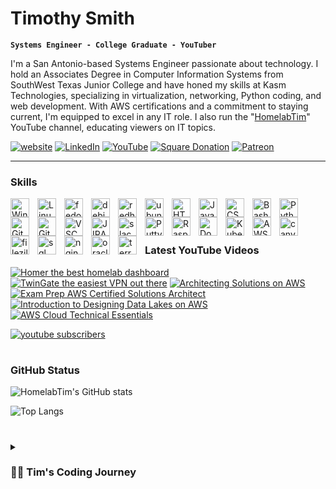 # Timothy Smith

**`Systems Engineer - College Graduate - YouTuber`**

I'm a San Antonio-based Systems Engineer passionate about technology. I hold an Associates Degree in Computer Information Systems from SouthWest Texas Junior College and have honed my skills at Kasm Technologies, specializing in virtualization, networking, Python coding, and web development. With AWS certifications and a commitment to staying current, I'm equipped to excel in any IT role. I also run the "[HomelabTim](https://youtube.com/@HomelabTim)" YouTube channel, educating viewers on IT topics.

   <p align="left">
      <a href="https://homelabtim.com">
         <img alt="website" title="View My Website" src="https://custom-icon-badges.demolab.com/badge/-WEBSITE-purple?style=for-the-badge&logo=globe&logoColor=white"/></a> 
      <a href="https://www.linkedin.com/in/HomelabTim/">
         <img alt="LinkedIn" title="View My LinkedIn Profile" src="https://custom-icon-badges.demolab.com/badge/-LINKEDIN-darkblue?style=for-the-badge&logo=linkedin&logoColor=white"/></a>
      <a href="https://www.youtube.com/@HomelabTim?sub_confirmation=1">
         <img alt="YouTube" title="View My YouTube" src="https://custom-icon-badges.demolab.com/badge/-YouTube-E61B23?style=for-the-badge&logo=video&logoColor=white"/></a>
      <a href="https://square.link/u/Ua4WBEb1">
         <img alt="Square Donation" title="Donate To Me" src="https://custom-icon-badges.demolab.com/badge/-DONATE-brightgreen?style=for-the-badge&logo=dollar-sign&logoSource=feather&logoColor=white"/></a>
      <a href="https://patreon.com/HomelabTim">
         <img alt="Patreon" title="Join My Patreon" src="https://custom-icon-badges.demolab.com/badge/-PATREON-black?style=for-the-badge&logo=dollar-sign&logoSource=feather&logoColor=white"/></a>
   </p>

---

### Skills

<img align="left" alt="Windows" width="30px" style="padding-right:10px;" src="https://cdn.jsdelivr.net/gh/devicons/devicon/icons/windows8/windows8-original.svg"/>
<img align="left" alt="Linux" width="30px" style="padding-right:10px;" src="https://cdn.jsdelivr.net/gh/devicons/devicon/icons/linux/linux-original.svg"/>
<img align="left" alt="fedora" width="30px" style="padding-right:10px;" src="https://cdn.jsdelivr.net/gh/devicons/devicon/icons/fedora/fedora-original.svg"/>
<img align="left" alt="debian" width="30px" style="padding-right:10px;" src="https://cdn.jsdelivr.net/gh/devicons/devicon/icons/debian/debian-original.svg"/>
<img align="left" alt="redhat" width="30px" style="padding-right:10px;" src="https://cdn.jsdelivr.net/gh/devicons/devicon/icons/redhat/redhat-original.svg"/>
<img align="left" alt="ubuntu" width="30px" style="padding-right:10px;" src="https://cdn.jsdelivr.net/gh/devicons/devicon/icons/ubuntu/ubuntu-plain.svg"/>
<img align="left" alt="HTML5" width="30px" style="padding-right:10px;" src="https://cdn.jsdelivr.net/gh/devicons/devicon/icons/html5/html5-original.svg"/>
<img align="left" alt="JavaScript" width="30px" style="padding-right:10px;" src="https://cdn.jsdelivr.net/gh/devicons/devicon/icons/javascript/javascript-original.svg"/>
<img align="left" alt="CSS" width="30px" style="padding-right:10px;" src="https://cdn.jsdelivr.net/gh/devicons/devicon/icons/css3/css3-original.svg"/>
<img align="left" alt="Bash" width="30px" style="padding-right:10px;" src="https://cdn.jsdelivr.net/gh/devicons/devicon/icons/bash/bash-original.svg"/>
<img align="left" alt="Python" width="30px" style="padding-right:10px;" src="https://cdn.jsdelivr.net/gh/devicons/devicon/icons/python/python-original.svg"/>
<img align="left" alt="Git" width="30px" style="padding-right:10px;" src="https://cdn.jsdelivr.net/gh/devicons/devicon/icons/git/git-original.svg"/>
<img align="left" alt="GitLab" width="30px" style="padding-right:10px;" src="https://cdn.jsdelivr.net/gh/devicons/devicon/icons/gitlab/gitlab-original.svg"/>
<img align="left" alt="VSCode" width="30px" style="padding-right:10px;" src="https://cdn.jsdelivr.net/gh/devicons/devicon/icons/vscode/vscode-original.svg"/>
<img align="left" alt="JIRA" width="30px" style="padding-right:10px;" src="https://cdn.jsdelivr.net/gh/devicons/devicon/icons/jira/jira-original.svg"/>
<img align="left" alt="slack" width="30px" style="padding-right:10px;" src="https://cdn.jsdelivr.net/gh/devicons/devicon/icons/slack/slack-original.svg"/>
<img align="left" alt="Putty" width="30px" style="padding-right:10px;" src="https://cdn.jsdelivr.net/gh/devicons/devicon/icons/putty/putty-original.svg"/>
<img align="left" alt="Raspberrypi" width="30px" style="padding-right:10px;" src="https://cdn.jsdelivr.net/gh/devicons/devicon/icons/raspberrypi/raspberrypi-original.svg"/>
<img align="left" alt="Docker" width="30px" style="padding-right:10px;" src="https://cdn.jsdelivr.net/gh/devicons/devicon/icons/docker/docker-plain.svg"/>
<img align="left" alt="Kubernetes" width="30px" style="padding-right:10px;" src="https://cdn.jsdelivr.net/gh/devicons/devicon/icons/kubernetes/kubernetes-plain.svg"/>
<img align="left" alt="AWS" width="30px" style="padding-right:10px;" src="https://cdn.jsdelivr.net/gh/devicons/devicon/icons/amazonwebservices/amazonwebservices-original.svg"/>
<img align="left" alt="canva" width="30px" style="padding-right:10px;" src="https://cdn.jsdelivr.net/gh/devicons/devicon/icons/canva/canva-original.svg"/>
<img align="left" alt="filezilla" width="30px" style="padding-right:10px;" src="https://cdn.jsdelivr.net/gh/devicons/devicon/icons/filezilla/filezilla-plain.svg"/>
<img align="left" alt="sql" width="30px" style="padding-right:10px;" src="https://cdn.jsdelivr.net/gh/devicons/devicon/icons/mysql/mysql-original.svg"/>
<img align="left" alt="nginx" width="30px" style="padding-right:10px;" src="https://cdn.jsdelivr.net/gh/devicons/devicon/icons/nginx/nginx-original.svg"/>
<img align="left" alt="oracle" width="30px" style="padding-right:10px;" src="https://cdn.jsdelivr.net/gh/devicons/devicon/icons/oracle/oracle-original.svg"/>
<img align="left" alt="terraform" width="30px" style="padding-right:10px;" src="https://cdn.jsdelivr.net/gh/devicons/devicon/icons/terraform/terraform-original.svg"/>

<br />
<br />


#

### Latest YouTube Videos

<!-- BEGIN YOUTUBE-CARDS -->
[![Homer the best homelab dashboard](https://ytcards.demolab.com/?id=KO9oMXkz0QA&title=Homer+the+best+homelab+dashboard&lang=en&timestamp=1693166572&background_color=%230d1117&title_color=%23ffffff&stats_color=%23dedede&max_title_lines=1&width=250&border_radius=5&duration=481 "Homer the best homelab dashboard")](https://www.youtube.com/watch?v=KO9oMXkz0QA)
[![TwinGate the easiest VPN out there](https://ytcards.demolab.com/?id=gt5SK9_AVws&title=TwinGate+the+easiest+VPN+out+there&lang=en&timestamp=1692755373&background_color=%230d1117&title_color=%23ffffff&stats_color=%23dedede&max_title_lines=1&width=250&border_radius=5&duration=241 "TwinGate the easiest VPN out there")](https://www.youtube.com/watch?v=gt5SK9_AVws)
[![Architecting Solutions on AWS](https://ytcards.demolab.com/?id=3F4fany-hrY&title=Architecting+Solutions+on+AWS&lang=en&timestamp=1692332895&background_color=%230d1117&title_color=%23ffffff&stats_color=%23dedede&max_title_lines=1&width=250&border_radius=5&duration=21476 "Architecting Solutions on AWS")](https://www.youtube.com/watch?v=3F4fany-hrY)
[![Exam Prep AWS Certified Solutions Architect](https://ytcards.demolab.com/?id=QCAAjqo9GLE&title=Exam+Prep+AWS+Certified+Solutions+Architect&lang=en&timestamp=1692328947&background_color=%230d1117&title_color=%23ffffff&stats_color=%23dedede&max_title_lines=1&width=250&border_radius=5&duration=15308 "Exam Prep AWS Certified Solutions Architect")](https://www.youtube.com/watch?v=QCAAjqo9GLE)
[![Introduction to Designing Data Lakes on AWS](https://ytcards.demolab.com/?id=rBNURMGg81Q&title=Introduction+to+Designing+Data+Lakes+on+AWS&lang=en&timestamp=1692327022&background_color=%230d1117&title_color=%23ffffff&stats_color=%23dedede&max_title_lines=1&width=250&border_radius=5&duration=14068 "Introduction to Designing Data Lakes on AWS")](https://www.youtube.com/watch?v=rBNURMGg81Q)
[![AWS Cloud Technical Essentials](https://ytcards.demolab.com/?id=IldkI_R6plg&title=AWS+Cloud+Technical+Essentials&lang=en&timestamp=1692268925&background_color=%230d1117&title_color=%23ffffff&stats_color=%23dedede&max_title_lines=1&width=250&border_radius=5&duration=19796 "AWS Cloud Technical Essentials")](https://www.youtube.com/watch?v=IldkI_R6plg)
<!-- END YOUTUBE-CARDS -->

<a href="https://www.youtube.com/@HomelabTim?sub_confirmation=1">
         <img alt="youtube subscribers" title="Subscribe to my YouTube channel" src="https://custom-icon-badges.demolab.com/youtube/channel/subscribers/UC_bW-rmPQktTJYwqN6klbHQ?color=blue&label=SUBSCRIBE FOR MORE&logo=video&logoColor=white&style=for-the-badge&labelColor=E61B23"/></a> 

#

### GitHub Status

![HomelabTim's GitHub stats](https://github-readme-stats.vercel.app/api?username=HomelabTim&show_icons=true&theme=algolia)

![Top Langs](https://github-readme-stats.vercel.app/api/top-langs/?username=HomelabTim&layout=donut)
<!-- ![GitHub Streak](https://streak-stats.demolab.com?user=ForrestKnight&theme=gruvbox&border_radius=4.5) -->

#

<details>
 <summary><h3>👨‍💻 Tim's Coding Journey</h3></summary>
   I'm Timothy Smith, a Systems Engineer based in San Antonio, Texas, with a passion for all things technology. With a strong foundation in Computer Information Systems and a proven track record in Information Technology, I excel in team collaboration and project management, always striving for customer satisfaction. My academic journey led me to earn an Associates Degree in Computer Information Systems from SouthWest Texas Junior College, providing me with a solid understanding of computer systems and technology. In my professional career, I've had the privilege of working at Kasm Technologies, where I've honed my skills in virtualization, networking, Python coding, and web development. My proficiency extends to tools such as VS Code, Git, Docker, and a variety of operating systems, including Windows, macOS, and Linux. Holding AWS certifications and boasting data management expertise, I'm committed to staying up-to-date with industry best practices. I am not only a tech enthusiast but also a content creator, maintaining the "HomelabTim" YouTube channel to educate viewers on IT-related topics. My diverse skill set, education, and work experience position me perfectly to contribute to any organization's growth and success in any IT-related role. 

[website]: https://homelabtim.com
[youtube]: https://youtube.com/@HomelabTim
